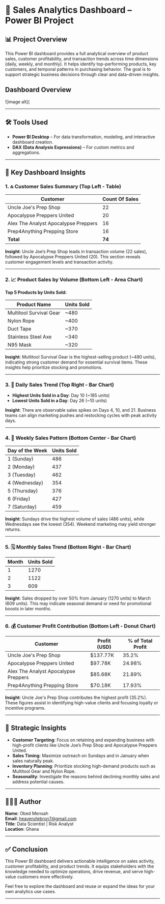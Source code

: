 # 🧮 Sales Analytics Dashboard – Power BI Project

## 📊 Project Overview

This Power BI dashboard provides a full analytical overview of product sales, customer profitability, and transaction trends across time dimensions (daily, weekly, and monthly). It helps identify top-performing products, key customers, and temporal patterns in purchasing behavior. The goal is to support strategic business decisions through clear and data-driven insights.

## Dashboard Overview
![image alt](

---

## 🛠️ Tools Used

- **Power BI Desktop** – For data transformation, modeling, and interactive dashboard creation.
- **DAX (Data Analysis Expressions)** – For custom metrics and aggregations.

---

## 📌 Key Dashboard Insights

### 1. 🔝 Customer Sales Summary (Top Left - Table)

| Customer                          | Count Of Sales |
|----------------------------------|----------------|
| Uncle Joe's Prep Shop            | 22             |
| Apocalypse Preppers United       | 20             |
| Alex The Analyst Apocalypse Preppers | 16         |
| Prep4Anything Prepping Store     | 16             |
| **Total**                        | **74**         |

**Insight**: Uncle Joe’s Prep Shop leads in transaction volume (22 sales), followed by Apocalypse Preppers United (20). This section reveals customer engagement levels and transaction activity.

---

### 2. 📈 Product Sales by Volume (Bottom Left - Area Chart)

**Top 5 Products by Units Sold:**

| Product Name        | Units Sold |
|---------------------|------------|
| Multitool Survival Gear | ~480     |
| Nylon Rope          | ~400       |
| Duct Tape           | ~370       |
| Stainless Steel Axe | ~340       |
| N95 Mask            | ~320       |

**Insight**: Multitool Survival Gear is the highest-selling product (~480 units), indicating strong customer demand for essential survival items. These insights help prioritize stocking and promotions.

---

### 3. 📆 Daily Sales Trend (Top Right - Bar Chart)

- **Highest Units Sold in a Day**: Day 10 (~185 units)
- **Lowest Units Sold in a Day**: Day 26 (~10 units)

**Insight**: There are observable sales spikes on Days 4, 10, and 21. Business teams can align marketing pushes and restocking cycles with peak activity days.

---

### 4. 📅 Weekly Sales Pattern (Bottom Center - Bar Chart)

| Day of the Week | Units Sold |
|----------------|------------|
| 1 (Sunday)     | 486        |
| 2 (Monday)     | 437        |
| 3 (Tuesday)    | 462        |
| 4 (Wednesday)  | 354        |
| 5 (Thursday)   | 376        |
| 6 (Friday)     | 427        |
| 7 (Saturday)   | 459        |

**Insight**: Sundays drive the highest volume of sales (486 units), while Wednesdays see the lowest (354). Weekend marketing may yield stronger returns.

---

### 5. 🗓️ Monthly Sales Trend (Bottom Right - Bar Chart)

| Month | Units Sold |
|-------|------------|
| 1     | 1270       |
| 2     | 1122       |
| 3     | 609        |

**Insight**: Sales dropped by over 50% from January (1270 units) to March (609 units). This may indicate seasonal demand or need for promotional boosts in later months.

---

### 6. 💰 Customer Profit Contribution (Bottom Left - Donut Chart)

| Customer                          | Profit (USD) | % of Total Profit |
|----------------------------------|--------------|-------------------|
| Uncle Joe's Prep Shop            | $137.77K     | 35.2%             |
| Apocalypse Preppers United       | $97.78K      | 24.98%            |
| Alex The Analyst Apocalypse Preppers | $85.68K  | 21.89%            |
| Prep4Anything Prepping Store     | $70.18K      | 17.93%            |

**Insight**: Uncle Joe's Prep Shop contributes the highest profit (35.2%). These figures assist in identifying high-value clients and focusing loyalty or incentive programs.

---

## 🧠 Strategic Insights

- **Customer Targeting**: Focus on retaining and expanding business with high-profit clients like Uncle Joe’s Prep Shop and Apocalypse Preppers United.
- **Sales Timing**: Maximize outreach on Sundays and in January when sales naturally peak.
- **Inventory Planning**: Prioritize stocking high-demand products such as Multitool Gear and Nylon Rope.
- **Seasonality**: Investigate the reasons behind declining monthly sales and address potential causes.

---

## 👨🏽‍💻 Author

**Name**: Obed Mensah  
**Email**: heavenzlebron7@gmail.com  
**Title**: Data Scientist | Risk Analyst  
**Location**: Ghana  

---

## ✅ Conclusion

This Power BI dashboard delivers actionable intelligence on sales activity, customer profitability, and product trends. It equips stakeholders with the knowledge needed to optimize operations, drive revenue, and serve high-value customers more effectively.

Feel free to explore the dashboard and reuse or expand the ideas for your own analytics use cases.

---

